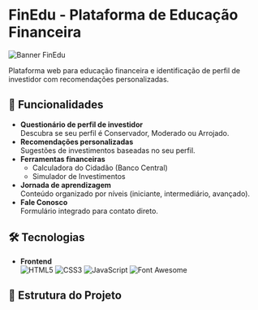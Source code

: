 # FinEdu - Plataforma de Educação Financeira

![Banner FinEdu](https://via.placeholder.com/1200x400?text=FinEdu+Banner) <!-- Substitua por uma imagem real -->

Plataforma web para educação financeira e identificação de perfil de investidor com recomendações personalizadas.

## 🚀 Funcionalidades

- **Questionário de perfil de investidor**  
  Descubra se seu perfil é Conservador, Moderado ou Arrojado.
- **Recomendações personalizadas**  
  Sugestões de investimentos baseadas no seu perfil.
- **Ferramentas financeiras**  
  - Calculadora do Cidadão (Banco Central)
  - Simulador de Investimentos
- **Jornada de aprendizagem**  
  Conteúdo organizado por níveis (iniciante, intermediário, avançado).
- **Fale Conosco**  
  Formulário integrado para contato direto.

## 🛠️ Tecnologias

- **Frontend**  
  ![HTML5](https://img.shields.io/badge/HTML5-E34F26?logo=html5&logoColor=white)
  ![CSS3](https://img.shields.io/badge/CSS3-1572B6?logo=css3&logoColor=white)
  ![JavaScript](https://img.shields.io/badge/JavaScript-F7DF1E?logo=javascript&logoColor=black)
  ![Font Awesome](https://img.shields.io/badge/Font_Awesome-528DD7?logo=font-awesome&logoColor=white)

## 📂 Estrutura do Projeto
